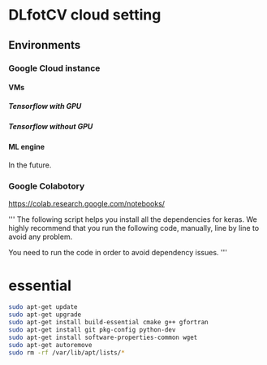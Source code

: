 # DLfotCV cloud setting
## Environments
### Google Cloud instance
#### VMs
##### Tensorflow with GPU
##### Tensorflow without GPU
#### ML engine
In the future.
### Google Colabotory
https://colab.research.google.com/notebooks/



'''
The following script helps you install all the dependencies for keras.
We highly recommend that you run the following code, manually, line by line
to avoid any problem.

You need to run the code in order to avoid dependency issues.
'''

# essential
``` bash
sudo apt-get update
sudo apt-get upgrade  
sudo apt-get install build-essential cmake g++ gfortran 
sudo apt-get install git pkg-config python-dev 
sudo apt-get install software-properties-common wget
sudo apt-get autoremove 
sudo rm -rf /var/lib/apt/lists/*
```
